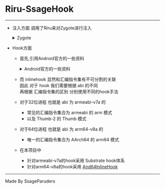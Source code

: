 # Riru-SsageHook
---
- 注入方面
  调用了Riru来对Zygote进行注入
    <details>
    <summary>Zygote</summary>

  > 安卓下进程都是从Zygote fork的. <br>
  > 当注入so到Zygote后,之后启动的进程就都会带有这个so. <br>
  > 可以自己注入Zygote进程或者使用Riru这个模块. <br>

    </details>

- Hook方面

  - 首先,引用Android官方的一些资料
    <details>
    <summary>Android官方的一些资料</summary>

    > ---
    > - 使用原生代码时,硬件很重要.NDK 提供各种 ABI 供您选择,可让您确保针对正确的架构和 CPU 进行编译.<br>
    > - 不同的 Android 设备使用不同的 CPU,而不同的 CPU 支持不同的指令集.CPU 与指令集的每种组合都有专属的应用二进制接口 (ABI).<br>
        >   您可以通过多种方式检查代码中的 CPU 功能,但每种方式都需要做出不同的取舍.<br>
    > ---
    > **支持的 ABI** <br>
    > |ABI|支持的指令集|备注|
    > |----|----|----|
    > |armeabi-v7a|armeabi<br>Thumb-2<br>Thumb-2<br>VFPv3-D16|与 ARMv5/v6 设备不兼容|
    > |arm64-v8a|AArch64||
    > ---
    > **注:**
    > 由于本项目依赖于Riru对Zygote进行注入<br>
    > 而Zygote只有真机拥有<br>
    > 因此对于模拟器的x86构架所支持的abi进行省略<br>
    > 有兴趣的请参考[Android官方资料](https://developer.android.com/ndk/guides/arch?hl=zh-cn)
    >
    > ---
    > **ABI：使用预处理器的预定义宏** <br>
    > 通常，在构建时使用 #if defined 及以下各项确定 ABI 最为方便：<br>
    >   - 对于 32 位 ARM，使用 __arm__ <br>
    >   - 对于 64 位 ARM，使用 __aarch64__ <br>
    >   - 对于 32 位 X86，使用 __i386__ <br>
    >   - 对于 64 位 X86，使用 __x86_64__ <br>
    >
    > 请注意：32 位 X86 称为 __i386__，而不是 __x86__，这可能与您预想的有所不同！<br>
    >
    > ---

    </details>

  - 而 inlinehook 显然和汇编指令集有不可分割的关联<br>
    因此 对于 hook 我们需要根据 abi 的不同 <br>
    再根据 汇编指令集的区别 分别使用不同的hook手法 <br>

  - 对于32位进程 也就是 abi 为 armeabi-v7a 的
    - 常见的汇编指令集合为 armeabi 的 arm 模式
    - 以及 Thumb-2 的 Thumb 模式

  - 对于64位进程 也就是 abi 为 arm64-v8a 的
    - 唯一的汇编指令集合为 AArch64 的 arm64 模式

  - 在本项目中
    - 针对armeabi-v7a的hook采用 Substrate hook体系
    - 针对arm64-v8a的hook采用 [And64InlineHook](https://github.com/Rprop/And64InlineHook)


---
Made By SsageParuders